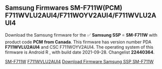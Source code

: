 <h2>Samsung Firmwares SM-F711W(PCM) F711WVLU2AUI4/F711WOYV2AUI4/F711WVLU2AUI4</h2>
Download the Samsung firmware for the ✅ <strong>Samsung SSP </strong> ⭐ <strong>SM-F711W</strong> with product code <strong>PCM</strong> <strong> from Canada</strong>. This firmware has version number PDA <strong>F711WVLU2AUI4</strong> and CSC F711WOYV2AUI4. The operating system of this firmware is Android R , with build date 2021-09-28. Changelist <strong>22440364</strong>.


[SM-F711W](https://samfirm.shop/samsung/model/SM-F711W)
[F711WVLU2AUI4](https://samfirm.shop/samsung/pda/F711WVLU2AUI4)
[Download Firmware Samsung SSP SM-F711W](https://samfirm.shop/samsung/firmware/461363)
